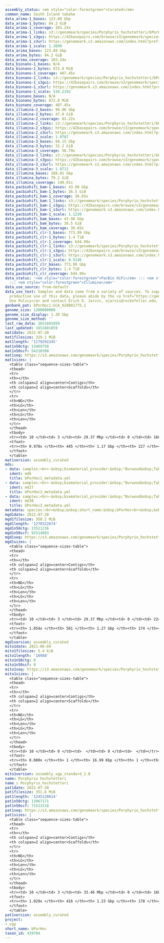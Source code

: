 ```yaml
---
assembly_status: <em style="color:forestgreen">Curated</em>
common_name: South Island takahe
data_arima-1_bases: 123.89 Gbp
data_arima-1_bytes: 84.2 GiB
data_arima-1_coverage: 103.24x
data_arima-1_links: s3://genomeark/species/Porphyrio_hochstetteri/bPorHoc1/genomic_data/arima/<br>
data_arima-1_s3gui: https://42basepairs.com/browse/s3/genomeark/species/Porphyrio_hochstetteri/bPorHoc1/genomic_data/arima/
data_arima-1_s3url: https://genomeark.s3.amazonaws.com/index.html?prefix=species/Porphyrio_hochstetteri/bPorHoc1/genomic_data/arima/
data_arima-1_scale: 1.3699
data_arima_bases: 123.89 Gbp
data_arima_bytes: 84.2 GiB
data_arima_coverage: 103.24x
data_bionano-1_bases: N/A
data_bionano-1_bytes: 872.8 MiB
data_bionano-1_coverage: 407.45x
data_bionano-1_links: s3://genomeark/species/Porphyrio_hochstetteri/bPorHoc1/genomic_data/bionano/<br>
data_bionano-1_s3gui: https://42basepairs.com/browse/s3/genomeark/species/Porphyrio_hochstetteri/bPorHoc1/genomic_data/bionano/
data_bionano-1_s3url: https://genomeark.s3.amazonaws.com/index.html?prefix=species/Porphyrio_hochstetteri/bPorHoc1/genomic_data/bionano/
data_bionano-1_scale: 534.2192
data_bionano_bases: N/A
data_bionano_bytes: 872.8 MiB
data_bionano_coverage: 407.45x
data_illumina-2_bases: 99.86 Gbp
data_illumina-2_bytes: 47.0 GiB
data_illumina-2_coverage: 83.22x
data_illumina-2_links: s3://genomeark/species/Porphyrio_hochstetteri/bPorHoc2/genomic_data/illumina/<br>
data_illumina-2_s3gui: https://42basepairs.com/browse/s3/genomeark/species/Porphyrio_hochstetteri/bPorHoc2/genomic_data/illumina/
data_illumina-2_s3url: https://genomeark.s3.amazonaws.com/index.html?prefix=species/Porphyrio_hochstetteri/bPorHoc2/genomic_data/illumina/
data_illumina-2_scale: 1.9787
data_illumina-3_bases: 68.15 Gbp
data_illumina-3_bytes: 32.2 GiB
data_illumina-3_coverage: 56.79x
data_illumina-3_links: s3://genomeark/species/Porphyrio_hochstetteri/bPorHoc3/genomic_data/illumina/<br>
data_illumina-3_s3gui: https://42basepairs.com/browse/s3/genomeark/species/Porphyrio_hochstetteri/bPorHoc3/genomic_data/illumina/
data_illumina-3_s3url: https://genomeark.s3.amazonaws.com/index.html?prefix=species/Porphyrio_hochstetteri/bPorHoc3/genomic_data/illumina/
data_illumina-3_scale: 1.9712
data_illumina_bases: 168.02 Gbp
data_illumina_bytes: 79.2 GiB
data_illumina_coverage: 140.01x
data_pacbiohifi_bam-1_bases: 43.98 Gbp
data_pacbiohifi_bam-1_bytes: 36.5 GiB
data_pacbiohifi_bam-1_coverage: 36.65x
data_pacbiohifi_bam-1_links: s3://genomeark/species/Porphyrio_hochstetteri/bPorHoc1/genomic_data/pacbio_hifi/<br>
data_pacbiohifi_bam-1_s3gui: https://42basepairs.com/browse/s3/genomeark/species/Porphyrio_hochstetteri/bPorHoc1/genomic_data/pacbio_hifi/
data_pacbiohifi_bam-1_s3url: https://genomeark.s3.amazonaws.com/index.html?prefix=species/Porphyrio_hochstetteri/bPorHoc1/genomic_data/pacbio_hifi/
data_pacbiohifi_bam-1_scale: 1.1230
data_pacbiohifi_bam_bases: 43.98 Gbp
data_pacbiohifi_bam_bytes: 36.5 GiB
data_pacbiohifi_bam_coverage: 36.65x
data_pacbiohifi_clr-1_bases: 773.99 Gbp
data_pacbiohifi_clr-1_bytes: 1.4 TiB
data_pacbiohifi_clr-1_coverage: 644.99x
data_pacbiohifi_clr-1_links: s3://genomeark/species/Porphyrio_hochstetteri/bPorHoc1/genomic_data/pacbio_hifi/<br>
data_pacbiohifi_clr-1_s3gui: https://42basepairs.com/browse/s3/genomeark/species/Porphyrio_hochstetteri/bPorHoc1/genomic_data/pacbio_hifi/
data_pacbiohifi_clr-1_s3url: https://genomeark.s3.amazonaws.com/index.html?prefix=species/Porphyrio_hochstetteri/bPorHoc1/genomic_data/pacbio_hifi/
data_pacbiohifi_clr-1_scale: 0.5146
data_pacbiohifi_clr_bases: 773.99 Gbp
data_pacbiohifi_clr_bytes: 1.4 TiB
data_pacbiohifi_clr_coverage: 644.99x
data_status: '<em style="color:forestgreen">PacBio HiFi</em> ::: <em style="color:forestgreen">Arima</em>
  ::: <em style="color:forestgreen">Illumina</em>'
data_use_source: from-default
data_use_text: Samples and data come from a variety of sources. To support fair and
  productive use of this data, please abide by the <a href="https://genome10k.soe.ucsc.edu/data-use-policies/">Data
  Use Policy</a> and contact Erich D. Jarvis, ejarvis@rockefeller.edu, with any questions.
genbank_pat: bPorHoc1:GCA_020801775.1
genome_size: 1200000000
genome_size_display: 1.20 Gbp
genome_size_method: ''
last_raw_data: 1651601059
last_updated: 1651601059
mat1date: 2021-07-20
mat1filesize: 329.1 MiB
mat1length: '1179292245'
mat1n50ctg: 13469758
mat1n50scf: 54210398
mat1seq: https://s3.amazonaws.com/genomeark/species/Porphyrio_hochstetteri/bPorHoc1/assembly_curated/bPorHoc1.mat.decon.20210720.fasta.gz
mat1sizes: |
  <table class="sequence-sizes-table">
  <thead>
  <tr>
  <th></th>
  <th colspan=2 align=center>Contigs</th>
  <th colspan=2 align=center>Scaffolds</th>
  </tr>
  <tr>
  <th>NG</th>
  <th>LG</th>
  <th>Len</th>
  <th>LG</th>
  <th>Len</th>
  </tr>
  </thead>
  <tbody>
  <tr><td> 10 </td><td> 3 </td><td> 29.37 Mbp </td><td> 0 </td><td> 168.54 Mbp </td></tr><tr><td> 20 </td><td> 8 </td><td> 22.78 Mbp </td><td> 1 </td><td> 135.46 Mbp </td></tr><tr><td> 30 </td><td> 14 </td><td> 18.13 Mbp </td><td> 2 </td><td> 125.85 Mbp </td></tr><tr><td> 40 </td><td> 20 </td><td> 16.56 Mbp </td><td> 3 </td><td> 86.48 Mbp </td></tr><tr style="background-color:#cccccc;"><td> 50 </td><td> 29 </td><td style="background-color:#88ff88;"> 13.47 Mbp </td><td> 5 </td><td style="background-color:#88ff88;"> 54.21 Mbp </td></tr><tr><td> 60 </td><td> 38 </td><td> 11.11 Mbp </td><td> 7 </td><td> 44.49 Mbp </td></tr><tr><td> 70 </td><td> 52 </td><td> 7.39 Mbp </td><td> 10 </td><td> 34.45 Mbp </td></tr><tr><td> 80 </td><td> 73 </td><td> 4.04 Mbp </td><td> 16 </td><td> 17.57 Mbp </td></tr><tr><td> 90 </td><td> 121 </td><td> 1.45 Mbp </td><td> 26 </td><td> 7.59 Mbp </td></tr><tr><td> 100 </td><td> 0 </td><td>  </td><td> 0 </td><td>  </td></tr></tbody>
  <tfoot>
  <tr><th> 0.978x </th><th> 445 </th><th> 1.17 Gbp </th><th> 227 </th><th> 1.18 Gbp </th></tr>
  </tfoot>
  </table>
mat1version: assembly_curated
mds:
- data: samples:<br>-&nbsp;biomaterial_provider:&nbsp;"Burwood&nbsp;Takah\u0113&nbsp;Centre&nbsp;(New&nbsp;Zealand)"<br>&nbsp;&nbsp;bioproject_accession:&nbsp;PRJNA516733<br>&nbsp;&nbsp;birth_date:&nbsp;''<br>&nbsp;&nbsp;birth_location:&nbsp;''<br>&nbsp;&nbsp;breed:&nbsp;''<br>&nbsp;&nbsp;collected_by:&nbsp;Glen&nbsp;Greaves<br>&nbsp;&nbsp;collection_date:&nbsp;02/13/2020<br>&nbsp;&nbsp;common_name:&nbsp;South_Island_takahe<br>&nbsp;&nbsp;description:&nbsp;Offspring-&nbsp;"Kohika"<br>&nbsp;&nbsp;dev_stage:&nbsp;juvenile<br>&nbsp;&nbsp;geo_loc_name:&nbsp;Te&nbsp;Anau,&nbsp;New&nbsp;Zealand<br>&nbsp;&nbsp;isolate:&nbsp;bPorHoc1<br>&nbsp;&nbsp;lat_lon:&nbsp;45.41&nbsp;S,&nbsp;167.71&nbsp;E<br>&nbsp;&nbsp;organism:&nbsp;Porphyrio&nbsp;hochstetteri<br>&nbsp;&nbsp;sex:&nbsp;female<br>&nbsp;&nbsp;specimen_voucher:&nbsp;''<br>&nbsp;&nbsp;store_cond:&nbsp;-80C<br>&nbsp;&nbsp;taxon_Id:&nbsp;'439704'<br>&nbsp;&nbsp;tissue:&nbsp;Whole&nbsp;blood<br>&nbsp;&nbsp;treatment:&nbsp;99%&nbsp;ethanol,&nbsp;frozen<br>&nbsp;&nbsp;tube_id:&nbsp;bPorHoc1<br>
  ident: md6
  title: bPorHoc1_metadata.yml
- data: samples:<br>-&nbsp;biomaterial_provider:&nbsp;"Burwood&nbsp;Takah\u0113&nbsp;Centre&nbsp;(New&nbsp;Zealand)"<br>&nbsp;&nbsp;bioproject_accession:&nbsp;PRJNA516733<br>&nbsp;&nbsp;birth_date:&nbsp;''<br>&nbsp;&nbsp;birth_location:&nbsp;''<br>&nbsp;&nbsp;breed:&nbsp;''<br>&nbsp;&nbsp;collected_by:&nbsp;Glen&nbsp;Greaves<br>&nbsp;&nbsp;collection_date:&nbsp;02/13/2020<br>&nbsp;&nbsp;common_name:&nbsp;South_Island_takahe<br>&nbsp;&nbsp;description:&nbsp;mother&nbsp;of&nbsp;bPorHoc1<br>&nbsp;&nbsp;dev_stage:&nbsp;adult<br>&nbsp;&nbsp;geo_loc_name:&nbsp;Te&nbsp;Anau,&nbsp;New&nbsp;Zealand<br>&nbsp;&nbsp;isolate:&nbsp;bPorHoc2<br>&nbsp;&nbsp;lat_lon:&nbsp;45.41&nbsp;S,&nbsp;167.71&nbsp;E<br>&nbsp;&nbsp;organism:&nbsp;Porphyrio&nbsp;hochstetteri<br>&nbsp;&nbsp;sex:&nbsp;female<br>&nbsp;&nbsp;specimen_voucher:&nbsp;''<br>&nbsp;&nbsp;store_cond:&nbsp;-80C<br>&nbsp;&nbsp;taxon_Id:&nbsp;'439704'<br>&nbsp;&nbsp;tissue:&nbsp;Whole&nbsp;blood<br>&nbsp;&nbsp;treatment:&nbsp;99%&nbsp;ethanol,&nbsp;frozen<br>&nbsp;&nbsp;tube_id:&nbsp;bPorHoc2<br>
  ident: md27
  title: bPorHoc2_metadata.yml
- data: samples:<br>-&nbsp;biomaterial_provider:&nbsp;"Burwood&nbsp;Takah\u0113&nbsp;Centre&nbsp;(New&nbsp;Zealand)"<br>&nbsp;&nbsp;bioproject_accession:&nbsp;PRJNA516733<br>&nbsp;&nbsp;birth_date:&nbsp;''<br>&nbsp;&nbsp;birth_location:&nbsp;''<br>&nbsp;&nbsp;breed:&nbsp;''<br>&nbsp;&nbsp;collected_by:&nbsp;Glen&nbsp;Greaves<br>&nbsp;&nbsp;collection_date:&nbsp;02/13/2020<br>&nbsp;&nbsp;common_name:&nbsp;South_Island_takahe<br>&nbsp;&nbsp;description:&nbsp;father&nbsp;of&nbsp;bPorHoc1<br>&nbsp;&nbsp;dev_stage:&nbsp;adult<br>&nbsp;&nbsp;geo_loc_name:&nbsp;Te&nbsp;Anau,&nbsp;New&nbsp;Zealand<br>&nbsp;&nbsp;isolate:&nbsp;bPorHoc3<br>&nbsp;&nbsp;lat_lon:&nbsp;45.41&nbsp;S,&nbsp;167.71&nbsp;E<br>&nbsp;&nbsp;organism:&nbsp;Porphyrio&nbsp;hochstetteri<br>&nbsp;&nbsp;sex:&nbsp;male<br>&nbsp;&nbsp;specimen_voucher:&nbsp;''<br>&nbsp;&nbsp;store_cond:&nbsp;-80C<br>&nbsp;&nbsp;taxon_Id:&nbsp;'439704'<br>&nbsp;&nbsp;tissue:&nbsp;Whole&nbsp;blood<br>&nbsp;&nbsp;treatment:&nbsp;99%&nbsp;ethanol,&nbsp;frozen<br>&nbsp;&nbsp;tube_id:&nbsp;bPorHoc3<br>
  ident: md30
  title: bPorHoc3_metadata.yml
metadata: species:<br>&nbsp;&nbsp;short_name:&nbsp;bPorHoc<br>&nbsp;&nbsp;name:&nbsp;Porphyrio&nbsp;hochstetteri<br>&nbsp;&nbsp;taxon_id:&nbsp;439704<br>&nbsp;&nbsp;common_name:&nbsp;South&nbsp;Island&nbsp;takahe<br>&nbsp;&nbsp;order:<br>&nbsp;&nbsp;&nbsp;&nbsp;name:&nbsp;Gruiformes<br>&nbsp;&nbsp;family:<br>&nbsp;&nbsp;&nbsp;&nbsp;name:&nbsp;Rallidae<br>&nbsp;&nbsp;individuals:<br>&nbsp;&nbsp;&nbsp;&nbsp;-&nbsp;short_name:&nbsp;bPorHoc1<br>&nbsp;&nbsp;&nbsp;&nbsp;&nbsp;&nbsp;provider:&nbsp;Glen&nbsp;Greaves,&nbsp;Lara&nbsp;Urban<br>&nbsp;&nbsp;&nbsp;&nbsp;&nbsp;&nbsp;mother:&nbsp;bPorHoc2<br>&nbsp;&nbsp;&nbsp;&nbsp;&nbsp;&nbsp;father:&nbsp;bPorHoc3<br>&nbsp;&nbsp;&nbsp;&nbsp;-&nbsp;short_name:&nbsp;bPorHoc2<br>&nbsp;&nbsp;&nbsp;&nbsp;&nbsp;&nbsp;sex:&nbsp;female<br>&nbsp;&nbsp;&nbsp;&nbsp;&nbsp;&nbsp;provider:&nbsp;Glen&nbsp;Greaves,&nbsp;Lara&nbsp;Urban<br>&nbsp;&nbsp;&nbsp;&nbsp;-&nbsp;short_name:&nbsp;bPorHoc3<br>&nbsp;&nbsp;&nbsp;&nbsp;&nbsp;&nbsp;sex:&nbsp;male<br>&nbsp;&nbsp;&nbsp;&nbsp;&nbsp;&nbsp;provider:&nbsp;Glen&nbsp;Greaves,&nbsp;Lara&nbsp;Urban<br>&nbsp;&nbsp;genome_size:&nbsp;1200000000<br>&nbsp;&nbsp;genome_size_method:<br>&nbsp;&nbsp;project:&nbsp;[&nbsp;vgp&nbsp;]<br>
mgd1date: 2021-07-20
mgd1filesize: 358.2 MiB
mgd1length: '1270322674'
mgd1n50ctg: 13521236
mgd1n50scf: 92514803
mgd1seq: https://s3.amazonaws.com/genomeark/species/Porphyrio_hochstetteri/bPorHoc1/assembly_curated/bPorHoc1.mat.Z.cur.20210720.fasta.gz
mgd1sizes: |
  <table class="sequence-sizes-table">
  <thead>
  <tr>
  <th></th>
  <th colspan=2 align=center>Contigs</th>
  <th colspan=2 align=center>Scaffolds</th>
  </tr>
  <tr>
  <th>NG</th>
  <th>LG</th>
  <th>Len</th>
  <th>LG</th>
  <th>Len</th>
  </tr>
  </thead>
  <tbody>
  <tr><td> 10 </td><td> 3 </td><td> 29.37 Mbp </td><td> 0 </td><td> 224.11 Mbp </td></tr><tr><td> 20 </td><td> 8 </td><td> 23.13 Mbp </td><td> 1 </td><td> 171.06 Mbp </td></tr><tr><td> 30 </td><td> 13 </td><td> 19.48 Mbp </td><td> 1 </td><td> 171.06 Mbp </td></tr><tr><td> 40 </td><td> 20 </td><td> 16.74 Mbp </td><td> 2 </td><td> 127.87 Mbp </td></tr><tr style="background-color:#cccccc;"><td> 50 </td><td> 28 </td><td style="background-color:#88ff88;"> 13.52 Mbp </td><td> 3 </td><td style="background-color:#88ff88;"> 92.51 Mbp </td></tr><tr><td> 60 </td><td> 37 </td><td> 11.59 Mbp </td><td> 5 </td><td> 46.77 Mbp </td></tr><tr><td> 70 </td><td> 50 </td><td> 7.96 Mbp </td><td> 8 </td><td> 36.67 Mbp </td></tr><tr><td> 80 </td><td> 68 </td><td> 5.43 Mbp </td><td> 12 </td><td> 24.25 Mbp </td></tr><tr><td> 90 </td><td> 100 </td><td> 2.75 Mbp </td><td> 18 </td><td> 16.64 Mbp </td></tr><tr><td> 100 </td><td> 178 </td><td> 0.77 Mbp </td><td> 30 </td><td> 4.96 Mbp </td></tr></tbody>
  <tfoot>
  <tr><th> 1.054x </th><th> 501 </th><th> 1.27 Gbp </th><th> 174 </th><th> 1.27 Gbp </th></tr>
  </tfoot>
  </table>
mgd1version: assembly_curated
mito1date: 2021-06-04
mito1filesize: 5.4 KiB
mito1length: '16988'
mito1n50ctg: 0
mito1n50scf: 0
mito1seq: https://s3.amazonaws.com/genomeark/species/Porphyrio_hochstetteri/bPorHoc1/assembly_vgp_standard_2.0/bPorHoc1.MT.20210604.fasta.gz
mito1sizes: |
  <table class="sequence-sizes-table">
  <thead>
  <tr>
  <th></th>
  <th colspan=2 align=center>Contigs</th>
  <th colspan=2 align=center>Scaffolds</th>
  </tr>
  <tr>
  <th>NG</th>
  <th>LG</th>
  <th>Len</th>
  <th>LG</th>
  <th>Len</th>
  </tr>
  </thead>
  <tbody>
  <tr><td> 10 </td><td> 0 </td><td>  </td><td> 0 </td><td>  </td></tr><tr><td> 20 </td><td> 0 </td><td>  </td><td> 0 </td><td>  </td></tr><tr><td> 30 </td><td> 0 </td><td>  </td><td> 0 </td><td>  </td></tr><tr><td> 40 </td><td> 0 </td><td>  </td><td> 0 </td><td>  </td></tr><tr style="background-color:#cccccc;"><td> 50 </td><td> 0 </td><td style="background-color:#ff8888;">  </td><td> 0 </td><td style="background-color:#ff8888;">  </td></tr><tr><td> 60 </td><td> 0 </td><td>  </td><td> 0 </td><td>  </td></tr><tr><td> 70 </td><td> 0 </td><td>  </td><td> 0 </td><td>  </td></tr><tr><td> 80 </td><td> 0 </td><td>  </td><td> 0 </td><td>  </td></tr><tr><td> 90 </td><td> 0 </td><td>  </td><td> 0 </td><td>  </td></tr><tr><td> 100 </td><td> 0 </td><td>  </td><td> 0 </td><td>  </td></tr></tbody>
  <tfoot>
  <tr><th> 0.000x </th><th> 1 </th><th> 16.99 Kbp </th><th> 1 </th><th> 16.99 Kbp </th></tr>
  </tfoot>
  </table>
mito1version: assembly_vgp_standard_2.0
name: Porphyrio hochstetteri
name_: Porphyrio_hochstetteri
pat1date: 2021-07-20
pat1filesize: 351.6 MiB
pat1length: '1245128614'
pat1n50ctg: 13967171
pat1n50scf: 71521518
pat1seq: https://s3.amazonaws.com/genomeark/species/Porphyrio_hochstetteri/bPorHoc1/assembly_curated/bPorHoc1.pat.decon.20210720.fasta.gz
pat1sizes: |
  <table class="sequence-sizes-table">
  <thead>
  <tr>
  <th></th>
  <th colspan=2 align=center>Contigs</th>
  <th colspan=2 align=center>Scaffolds</th>
  </tr>
  <tr>
  <th>NG</th>
  <th>LG</th>
  <th>Len</th>
  <th>LG</th>
  <th>Len</th>
  </tr>
  </thead>
  <tbody>
  <tr><td> 10 </td><td> 3 </td><td> 33.46 Mbp </td><td> 0 </td><td> 168.78 Mbp </td></tr><tr><td> 20 </td><td> 7 </td><td> 27.79 Mbp </td><td> 1 </td><td> 125.97 Mbp </td></tr><tr><td> 30 </td><td> 12 </td><td> 21.76 Mbp </td><td> 2 </td><td> 92.69 Mbp </td></tr><tr><td> 40 </td><td> 18 </td><td> 17.86 Mbp </td><td> 4 </td><td> 77.82 Mbp </td></tr><tr style="background-color:#cccccc;"><td> 50 </td><td> 26 </td><td style="background-color:#88ff88;"> 13.97 Mbp </td><td> 5 </td><td style="background-color:#88ff88;"> 71.52 Mbp </td></tr><tr><td> 60 </td><td> 35 </td><td> 12.19 Mbp </td><td> 7 </td><td> 46.84 Mbp </td></tr><tr><td> 70 </td><td> 47 </td><td> 7.83 Mbp </td><td> 10 </td><td> 36.80 Mbp </td></tr><tr><td> 80 </td><td> 66 </td><td> 5.24 Mbp </td><td> 14 </td><td> 23.96 Mbp </td></tr><tr><td> 90 </td><td> 97 </td><td> 2.72 Mbp </td><td> 20 </td><td> 16.65 Mbp </td></tr><tr><td> 100 </td><td> 195 </td><td> 0.55 Mbp </td><td> 35 </td><td> 2.44 Mbp </td></tr></tbody>
  <tfoot>
  <tr><th> 1.029x </th><th> 416 </th><th> 1.23 Gbp </th><th> 178 </th><th> 1.25 Gbp </th></tr>
  </tfoot>
  </table>
pat1version: assembly_curated
project:
- vgp
short_name: bPorHoc
taxon_id: 439704
---
```

